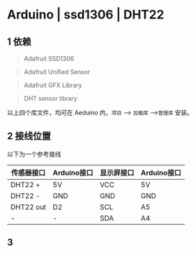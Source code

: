 # Arduino | ssd1306 | DHT22

## 1 依赖

> Adafruit SSD1306 

> Adafruit Unified Sensor

> Adafruit GFX Library 

> DHT sensor library

以上四个库文件，均可在 Aeduino 内，`项目` --> `加载库` -->`管理库` 安装。

## 2 接线位置

以下为一个参考接线

|传感器接口|Arduino接口|显示屏接口|Arduino接口|
|---|---|---|---|
|DHT22 +|5V|VCC|5V|
|DHT22 -|GND|GND|GND|
|DHT22 out|D2|SCL|A5|
|-|-|SDA|A4|

## 3 
